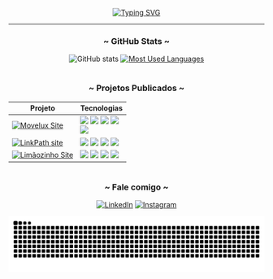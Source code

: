 <div align="center">
  
[![Typing SVG](https://readme-typing-svg.demolab.com?font=Fira+Code&size=40&pause=1000&color=16BDE4&width=500&height=100&lines=Boas+vindas!+%3C%2F%F0%9F%A4%99%3E)](https://git.io/typing-svg)

</div>

---

<div style="text-align: center;" align="center">
  <h3>~ GitHub Stats ~</h3>
  <img src="https://github-readme-stats-git-masterrstaa-rickstaa.vercel.app/api?username=renancassi&hide_title=true&show_icons=true&include_all_commits=false&count_private=true&line_height=25&hide=issues&bg_color=000&title_color=16BDE4FF&text_color=FFF&border_radius=3&border_color=16BDE4FF&icon_color=16BDE4FF&theme=jolly" alt="GitHub stats">

  <a href="https://github.com/renancassi/github-readme-stats">
    <img src="https://github-readme-stats-git-masterrstaa-rickstaa.vercel.app/api/top-langs/?username=renancassi&line_height=10&card_width=290&layout=compact&hide_title=false&count_private=true&langs_count=4&show_icons=true&title_color=16BDE4FF&hide=html,scss,less&bg_color=000&text_color=8B8B8B&border_radius=3&border_color=16BDE4FF&count_private=true" alt="Most Used Languages">
  </a>
</div>


#

<div align="center">
  <h3>~ Projetos Publicados ~</h3>
  
| Projeto                                         | Tecnologias    |
|-------------------------------------------------|----------------|
|<a href="https://movelux.vercel.app/" target="_blank"><img src="https://img.shields.io/badge/Movelux-000?style=for-the-badge&logo=vercel&logoColor=16BDE4&color=000" alt="Movelux Site" /></a>|<img src="https://img.shields.io/badge/Vercel-000?style=for-the-badge&logo=vercel&logoColor=white"/>  <img src="https://img.shields.io/badge/Next.js-000?style=for-the-badge&logo=next.js&logoColor=white" />  <img src="https://img.shields.io/badge/React-000?style=for-the-badge&logo=react&logoColor=61DAFB" />  <img src="https://img.shields.io/badge/TypeScript-000?style=for-the-badge&logo=typescript&logoColor=3178C6" /><br/><img src="https://img.shields.io/badge/Firebase-000?style=for-the-badge&logo=firebase&logoColor=FFC400"/>|
|<a href="https://renancassi.vercel.app/" target="_blank"><img src="https://img.shields.io/badge/LinkPath-000?style=for-the-badge&logo=vercel&logoColor=16BDE4&color=000" alt="LinkPath site" /></a>|<img src="https://img.shields.io/badge/Vercel-000?style=for-the-badge&logo=vercel&logoColor=white"/>  <img src="https://img.shields.io/badge/Next.js-000?style=for-the-badge&logo=next.js&logoColor=white" />  <img src="https://img.shields.io/badge/React-000?style=for-the-badge&logo=react&logoColor=61DAFB" />  <!--<br/>--><img src="https://img.shields.io/badge/TypeScript-000?style=for-the-badge&logo=typescript&logoColor=3178C6" />|
|<a href="https://limaozinho-ac.vercel.app/" target="_blank"><img src="https://img.shields.io/badge/Limãozinho-000?style=for-the-badge&logo=vercel&logoColor=16BDE4&color=000" alt="Limãozinho Site" /></a>|<img src="https://img.shields.io/badge/Vercel-000?style=for-the-badge&logo=vercel&logoColor=white"/>  <img src="https://img.shields.io/badge/Next.js-000?style=for-the-badge&logo=next.js&logoColor=white" />  <img src="https://img.shields.io/badge/React-000?style=for-the-badge&logo=react&logoColor=61DAFB" />  <!--<br/>--><img src="https://img.shields.io/badge/TypeScript-000?style=for-the-badge&logo=typescript&logoColor=3178C6" />|
  <p>
  </p>
</div>

#

<div align="center">
<h3 align="center">~ Fale comigo ~</h3>

[![LinkedIn](https://img.shields.io/badge/-LinkedIn-000?style=for-the-badge&logo=linkedin&logoColor=FF00F6&color:FFF)](https://www.linkedin.com/in/renan-victor-borges-cassi-dos-santos/)
[![Instagram](https://img.shields.io/badge/-Instagram-000?style=for-the-badge&logo=instagram&logoColor=FF00F6&color:FFF)](https://www.instagram.com/renanzera.png/)

<div align="center">


<picture align="center">
  <source media="(prefers-color-scheme: light)" srcset="https://raw.githubusercontent.com/renancassi/renancassi/output/github-contribution-grid-snake-dark.svg">
  <source media="(prefers-color-scheme: dark)" srcset="https://raw.githubusercontent.com/renancassi/renancassi/output/github-contribution-grid-snake-dark.svg">
  <img align="center" alt="github contribution grid snake animation" src="https://raw.githubusercontent.com/renancassi/renancassi/output/github-contribution-grid-snake.svg">
</picture>


